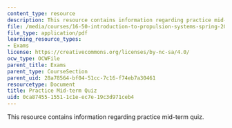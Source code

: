 ```yaml
---
content_type: resource
description: This resource contains information regarding practice mid-term quiz.
file: /media/courses/16-50-introduction-to-propulsion-systems-spring-2012/0ca8745515511c1eec7e19c3d971ceb4_MIT16_50S12_prac_quiz.pdf
file_type: application/pdf
learning_resource_types:
- Exams
license: https://creativecommons.org/licenses/by-nc-sa/4.0/
ocw_type: OCWFile
parent_title: Exams
parent_type: CourseSection
parent_uid: 28a78564-bf04-51cc-7c16-f74eb7a30461
resourcetype: Document
title: Practice Mid-term Quiz
uid: 0ca87455-1551-1c1e-ec7e-19c3d971ceb4
---
```

This resource contains information regarding practice mid-term quiz.